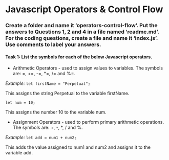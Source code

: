 # Javascript Operators & Control Flow

### Create a folder and name it ‘operators-control-flow’. Put the answers to Questions 1, 2 and 4 in a file named ‘readme.md’. For the coding questions, create a file and name it ‘index.js’. Use comments to label your answers.

#### Task 1: List the symbols for each of the below Javascript operators.

-   Arithmetic Operators - used to assign values to variables.
The symbols are: =, +=, -=, *=, /= and %=.

*Example:*
`let firstName = "Perpetual";` 

This assigns the string Perpetual to the variable firstName.

`let num = 10;` 

This assigns the number 10 to the variable num.


-   Assignment Operators - used to perform primary arithmetic operations.
The symbols are: +, -, *, / and %.

*Example:*
`let add = num1 + num2;` 

This adds the value assigned to num1 and num2 and assigns it to the variable add.



